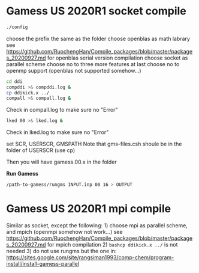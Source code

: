 # Gamess US 2020R1 socket compile

```bash
./config
```
choose the prefix the same as the folder
choose openblas as math labrary
see https://github.com/RuochengHan/Compile_packages/blob/master/packages_20200927.md
for openblas serial version compilation
choose socket as parallel scheme
choose no to three more features at last
choose no to openmp support (openblas not supported somehow...)

```bash
cd ddi
compddi >& compddi.log &
cp ddikick.x ../
compall >& compall.log &
```
Check in compall.log to make sure no "Error"

```bash
lked 00 >& lked.log &
```
Check in lked.log to make sure no "Error"

set SCR, USERSCR, GMSPATH
Note that gms-files.csh shoule be in the folder of USERSCR (use cp)

Then you will have gamess.00.x in the folder

**Run Gamess**
```bash
/path-to-gamess/rungms INPUT.inp 00 16 > OUTPUT
```

# Gamess US 2020R1 mpi compile

Similar as socket, except the following:
1) 
choose mpi as parallel scheme, and mpich (openmpi somehow not work...)
see https://github.com/RuochengHan/Compile_packages/blob/master/packages_20200927.md
for mpich compilation
2) 
```bashcp ddikick.x ../```
is not needed
3)
do not use rungms but the one in:
https://sites.google.com/site/rangsiman1993/comp-chem/program-install/install-gamess-parallel
